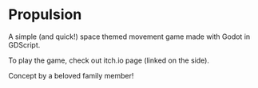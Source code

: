 # Propulsion
A simple (and quick!) space themed movement game made with Godot in GDScript.

To play the game, check out itch.io page (linked on the side).

Concept by a beloved family member!
